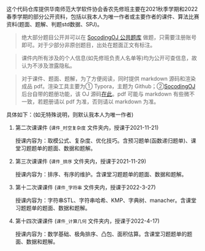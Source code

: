 这个代码仓库提供华南师范大学软件协会香农先修班主要在2021秋季学期和2022春季学期的部分公开资料，包括以我本人为唯一作者或主要作者的课件、算法比赛资料(题面、题解、判题std数据、SPJ)。

> 绝大部分题目公开并可以在 [SocodingOJ 公共题库](https://oj.socoding.cn/problem/index) 做题，只需要注册账号即可。对于少部分非原创题目，出处在题面正文有标注。

> 课件内所有涉及的个人信息(如先修班负责人名单等)均为公开可查信息，故认为不涉及泄露隐私。

> 对于课件、题面、题解，为了方便阅读，同时提供 markdown 源码和渲染成品 pdf。渲染工具主要为① Typora，主题为 Github；②[SocodingOJ](https://oj.socoding.cn/) 后台自带的题册功能，该 OJ 源码[在此](https://github.com/scnu-socoding/scnuoj)。pdf 可能与 markdown 有些微不一致，若题册请以 pdf 为准，否则请以 markdown 为准。

具体如下：(如无特殊说明，则默认我本人为唯一作者)

1. 第二次课课件 (`课件_时空复杂度` 文件夹内，授课于2021-11-21)

   授课内容为：取模公式、复杂度、优化技巧。含预习题单(函数递归题单)、课堂习题题单的题面、数据和题解。

2. 第三次课课件 (`课件_排序` 文件夹内，授课于2021-11-29)

   授课内容为：排序、有序的维护。含课堂习题题单的题面、数据和题解。

3. 第十二次课课件 (`课件_字符串` 文件夹内，授课于2022-3-27)

   授课内容为：字符串STL、字符串哈希、KMP、字典树、manacher。含课堂习题题单的题面、数据和题解。

4. 第十四次课课件 (`课件_计算几何` 文件夹内，授课于2022-4-17)

   授课内容为：数学基础、极角排序、凸包、面积估算。含课堂习题题单的题面、数据和题解。

